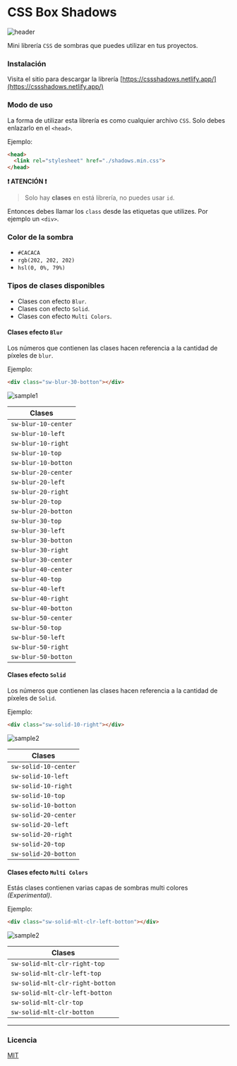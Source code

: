 # CSS Box Shadows

![header](./img/header.png)

Mini librería `CSS` de sombras que puedes utilizar en tus proyectos.

### Instalación
Visita el sitio para descargar la librería [https://cssshadows.netlify.app/](https://cssshadows.netlify.app/)

### Modo de uso

La forma de utilizar esta librería es como cualquier archivo `CSS`. Solo debes enlazarlo en el `<head>`.

Ejemplo:

```HTML
<head>
  <link rel="stylesheet" href="./shadows.min.css">
</head>
```

**❗ ATENCIÓN ❗**

> Solo hay **clases** en está librería, no puedes usar `id`.

Entonces debes llamar los `class` desde las etiquetas que utilizes.
Por ejemplo un `<div>`.

### Color de la sombra
- `#CACACA`
- `rgb(202, 202, 202)`
- `hsl(0, 0%, 79%)`

### Tipos de clases disponibles

- Clases con efecto `Blur`.
- Clases con efecto `Solid`.
- Clases con efecto `Multi Colors`.

#### Clases efecto `Blur`

Los números que contienen las clases hacen referencia a la cantidad de píxeles de `blur`.

Ejemplo:

```HTML
<div class="sw-blur-30-botton"></div>
```

![sample1](./img/botton-30.png)

| Clases                  |
| ----------------------- |
| `sw-blur-10-center` |
| `sw-blur-10-left`   |
| `sw-blur-10-right`  |
| `sw-blur-10-top`    |
| `sw-blur-10-botton` |
| `sw-blur-20-center` |
| `sw-blur-20-left`   |
| `sw-blur-20-right`  |
| `sw-blur-20-top`    |
| `sw-blur-20-botton` |
| `sw-blur-30-top`    |
| `sw-blur-30-left`   |
| `sw-blur-30-botton` |
| `sw-blur-30-right`  |
| `sw-blur-30-center` |
| `sw-blur-40-center` |
| `sw-blur-40-top`    |
| `sw-blur-40-left`   |
| `sw-blur-40-right`  |
| `sw-blur-40-botton` |
| `sw-blur-50-center` |
| `sw-blur-50-top`    |
| `sw-blur-50-left`   |
| `sw-blur-50-right`  |
| `sw-blur-50-botton` |

#### Clases efecto `Solid`

Los números que contienen las clases hacen referencia a la cantidad de píxeles de `Solid`.

Ejemplo:

```HTML
<div class="sw-solid-10-right"></div>
```

![sample2](./img/solid.png)

| Clases                   |
| ------------------------ |
| `sw-solid-10-center` |
| `sw-solid-10-left`   |
| `sw-solid-10-right`  |
| `sw-solid-10-top`    |
| `sw-solid-10-botton` |
| `sw-solid-20-center` |
| `sw-solid-20-left`   |
| `sw-solid-20-right`  |
| `sw-solid-20-top`    |
| `sw-solid-20-botton` |

#### Clases efecto `Multi Colors`

Estás clases contienen varias capas de sombras multi colores _(Experimental)_.

Ejemplo:

```HTML
<div class="sw-solid-mlt-clr-left-botton"></div>
```

![sample2](./img/multi-colors.png)

| Clases                                   |
| ---------------------------------------- |
| `sw-solid-mlt-clr-right-top`    |
| `sw-solid-mlt-clr-left-top`     |
| `sw-solid-mlt-clr-right-botton` |
| `sw-solid-mlt-clr-left-botton`  |
| `sw-solid-mlt-clr-top`          |
| `sw-solid-mlt-clr-botton`       |

---

### Licencia

[MIT](LICENSE)
